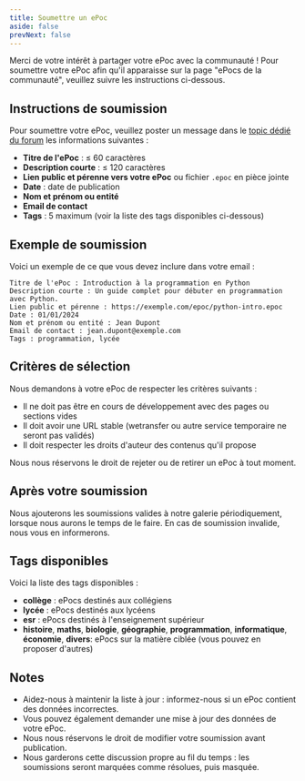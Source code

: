 ```yaml
---
title: Soumettre un ePoc
aside: false
prevNext: false
---
```


Merci de votre intérêt à partager votre ePoc avec la communauté ! Pour soumettre votre ePoc afin qu'il apparaisse sur la page "ePocs de la communauté", veuillez suivre les instructions ci-dessous.

## Instructions de soumission

Pour soumettre votre ePoc, veuillez poster un message dans le [topic dédié du forum](https://mooc-forums.inria.fr/laforgeedu/t/epocs-de-la-communaute) les informations suivantes :

- **Titre de l'ePoc** : ≤ 60 caractères
- **Description courte** : ≤ 120 caractères
- **Lien public et pérenne vers votre ePoc** ou fichier `.epoc` en pièce jointe
- **Date** : date de publication
- **Nom et prénom ou entité**
- **Email de contact**
- **Tags** : 5 maximum (voir la liste des tags disponibles ci-dessous)

## Exemple de soumission

Voici un exemple de ce que vous devez inclure dans votre email :

```
Titre de l'ePoc : Introduction à la programmation en Python
Description courte : Un guide complet pour débuter en programmation avec Python.
Lien public et pérenne : https://exemple.com/epoc/python-intro.epoc
Date : 01/01/2024
Nom et prénom ou entité : Jean Dupont
Email de contact : jean.dupont@exemple.com
Tags : programmation, lycée
```


## Critères de sélection

Nous demandons à votre ePoc de respecter les critères suivants :

- Il ne doit pas être en cours de développement avec des pages ou sections vides
- Il doit avoir une URL stable (wetransfer ou autre service temporaire ne seront pas validés)
- Il doit respecter les droits d'auteur des contenus qu'il propose

Nous nous réservons le droit de rejeter ou de retirer un ePoc à tout moment.

## Après votre soumission

Nous ajouterons les soumissions valides à notre galerie périodiquement, lorsque nous aurons le temps de le faire. En cas de soumission invalide, nous vous en informerons.

## Tags disponibles

Voici la liste des tags disponibles :

- **collège** : ePocs destinés aux collégiens
- **lycée** : ePocs destinés aux lycéens
- **esr** : ePocs destinés à l'enseignement supérieur
- **histoire**, **maths**, **biologie**, **géographie**, **programmation**, **informatique**, **économie**, **divers**: ePocs sur la matière ciblée (vous pouvez en proposer d'autres)

## Notes

- Aidez-nous à maintenir la liste à jour : informez-nous si un ePoc contient des données incorrectes.
- Vous pouvez également demander une mise à jour des données de votre ePoc.
- Nous nous réservons le droit de modifier votre soumission avant publication.
- Nous garderons cette discussion propre au fil du temps : les soumissions seront marquées comme résolues, puis masquée.
